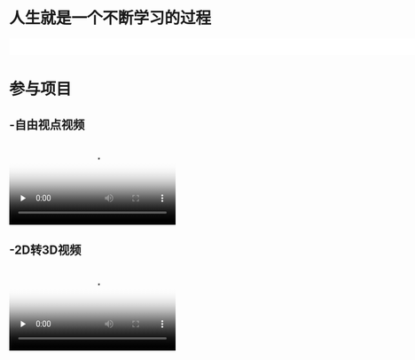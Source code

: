 # 人生就是一个不断学习的过程

<iframe 
    src="demo/demo2.mp4" 
    scrolling="no" 
    height=30
    width=800 
    frameborder=0 
    allowfullscreen="true"> 
</iframe>

# 参与项目
## -自由视点视频

<video id="video" controls="" preload="none" poster="6dof">
      <source id="mp4" src="demo/demo2.mp4" type="video/mp4">
</video>

## -2D转3D视频

<video id="video1" controls="" preload="none" poster="3d">
      <source id="mp41" src="demo/demo1_1.mp4" type="video/mp4">
</video>
